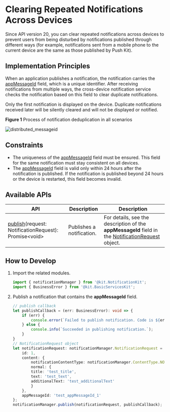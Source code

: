 # Clearing Repeated Notifications Across Devices

<!--Kit: Notification Kit-->
<!--Subsystem: Notification-->
<!--Owner: @peixu-->
<!--Designer: @dongqingran; @wulong158-->
<!--Tester: @wanghong1997-->
<!--Adviser: @huipeizi-->

Since API version 20, you can clear repeated notifications across devices to prevent users from being disturbed by notifications published through different ways (for example, notifications sent from a mobile phone to the current device are the same as those published by Push Kit).

## Implementation Principles

When an application publishes a notification, the notification carries the [appMessageId](../../application-dev/reference/apis-notification-kit/js-apis-inner-notification-notificationRequest.md#notificationrequest-1) field, which is a unique identifier. After receiving notifications from multiple ways, the cross-device notification service checks the notification based on this field to clear duplicate notifications.

Only the first notification is displayed on the device. Duplicate notifications received later will be silently cleared and will not be displayed or notified.

**Figure 1** Process of notification deduplication in all scenarios

![distributed_messageid](figures/notification_messageid.png)

## Constraints

- The uniqueness of the [appMessageId](../../application-dev/reference/apis-notification-kit/js-apis-inner-notification-notificationRequest.md#notificationrequest-1) field must be ensured. This field for the same notification must stay consistent on all devices.
- The [appMessageId](../../application-dev/reference/apis-notification-kit/js-apis-inner-notification-notificationRequest.md#notificationrequest-1) field is valid only within 24 hours after the notification is published. If the notification is published beyond 24 hours or the device is restarted, this field becomes invalid.

## Available APIs

| **API** | **Description**|**Description**|
| -------- | -------- | -------- |
| [publish](../reference/apis-notification-kit/js-apis-notificationManager.md#notificationmanagerpublish-1)(request: NotificationRequest): Promise\<void\>       | Publishes a notification. |For details, see the description of the **appMessageId** field in the [NotificationRequest](../reference/apis-notification-kit/js-apis-inner-notification-notificationRequest.md) object.|

## How to Develop

1. Import the related modules.

    ```typescript
    import { notificationManager } from '@kit.NotificationKit';
    import { BusinessError } from '@kit.BasicServicesKit';
    ```

2. Publish a notification that contains the **appMessageId** field.

    ```typescript
    // publish callback
    let publishCallback = (err: BusinessError): void => {
        if (err) {
            console.error(`Failed to publish notification. Code is ${err.code}, message is ${err.message}`);
        } else {
            console.info(`Succeeded in publishing notification.`);
        }
    }
    // NotificationRequest object
    let notificationRequest: notificationManager.NotificationRequest = {
        id: 1,
        content: {
            notificationContentType: notificationManager.ContentType.NOTIFICATION_CONTENT_BASIC_TEXT,
            normal: {
            title: 'test_title',
            text: 'test_text',
            additionalText: 'test_additionalText'
            }
        },
        appMessageId: 'test_appMessageId_1'
    };
    notificationManager.publish(notificationRequest, publishCallback);
    ```
